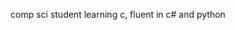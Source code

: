 comp sci student
learning c, fluent in c# and python

<!---
n-rcis/n-rcis is a ✨ special ✨ repository because its `README.md` (this file) appears on your GitHub profile.
You can click the Preview link to take a look at your changes.
--->
